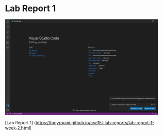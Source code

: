 # Lab Report 1
![Visual Studio Code](https://github.com/tonyroumi/cse15l-lab-reports/blob/896852948cf8a53f9f0abefe2366862b5623627a/Week%201/Screen%20Shot%202022-03-31%20at%204.14.55%20PM.png)

[Lab Report 1] (https://tonyroumi.github.io/cse15l-lab-reports/lab-report-1-week-2.html)



